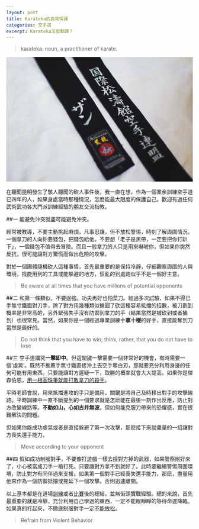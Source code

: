 ```yaml
---
layout: post
title: Karateka的自我保護
categories: 空手道
excerpt: Karateka怎麽翻譯？
---
```

>karateka: noun, a practitioner of karate.

![](/images/black-belt.png)

在聽聞昆明發生了駭人聽聞的砍人事件後，我一直在想，作為一個業余訓練空手道已四年的人，如果身處當時那種情況，怎麽能最大限度的保護自己。歡迎有過任何武術武功各大門派訓練經驗的朋友交流指教。

##一
能避免沖突就盡可能避免沖突。

經常被教導，不要主動挑起麻煩，凡事忍讓，但不放松警惕，時刻了解周圍情況。一個拿刀的人向你要錢包，把錢包給他。不要想「老子是黑帶，一定要把你打趴下」，一個錢包不值得去冒險。而且一般拿刀的人只是用來嚇唬你，但如果你突然反抗，很可能讓對方驚慌而做出危險的攻擊。

對於一個團體隨機砍人這種事情，首先最重要的是保持冷靜，仔細觀察周圍的人與環境，找能用到的工具或能躲避的地方，慌亂的到處跑似乎不是一個好主意。

> Be aware at all times that you have millions of potential opponents

##二
和第一條類似，不要逞強。功夫再好也怕菜刀。經過多次試驗，如果不得已手無寸鐵面對刀手，除了對方用幾種類似掄圓了砍這種容易抵擋的招數，被刀劃到概率是非常高的，另外緊張失手沒有防禦到拿刀的手（結果當然是被砍到或者捅到）也很常見。當然，如果你是一個經過專業訓練**十拿十穩**的好手，直接能奪到刀當然是最好的。

> Do not think that you have to win; think, rather, that you do not have to lose

##三
空手道講究**一擊即中**。但這關鍵一擊需要一個非常好的機會，有時需要一個‘虛晃’。既然不推薦手無寸鐵直接沖上去空手奪白刃，那就要充分利用身邊的任何可能有用東西。只要能讓對方遲疑一下，取勝的概率就會大大提高。如果你是傑森伯恩，[用一根圓珠筆就能打敗拿刀的殺手](http://www.youtube.com/watch?v=UFnmq5PPScA)。

平時老師會說，用來抵擋進攻的手只是備用，關鍵是將自己及時移出對手的攻擊線路。平時訓練中一直不斷提到的一個要求就是怎麽能在最後一刻作出反應，防止對方改變線路等。**不動如山，心如古井無波**。但如何能克服刀帶來的恐懼感，實在很難解決的問題。

但如果你能成功虛晃或者是直接躲避了第一次攻擊，那麽接下來就盡量的一招讓對方喪失還手能力。

> Move according to your opponent

##四
假如成功制服對手，不要像打遊戲一樣去撿對方掉的武器，如果警察剛好來了，小心被當成刀手一槍打死。只要讓對方拿不到就好了。此時要繼續警惕周圍環境，防止對方有同伴過來支援。如果第一個對手已經喪失還手能力，那麽，盡量用他來作為一個防禦抵擋或拖延下一個攻擊。否則迅速離開。

以上基本都是在道場[訓練](/tag/#Dojo)或者[比賽](/tag/#Tournament)後的總結，並無街頭實戰經驗。總的來說，首先最重要的就是冷靜，充分利用自己學過的東西，一定不能眼睜睜的等待命運降臨。如果真的打起來，不徹底制服對手一定[不能放松](/2012/02/11/third-tournament/)。

> Refrain from Violent Behavior